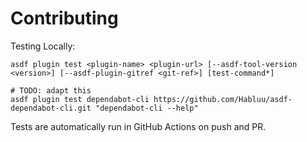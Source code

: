 # Contributing

Testing Locally:

```shell
asdf plugin test <plugin-name> <plugin-url> [--asdf-tool-version <version>] [--asdf-plugin-gitref <git-ref>] [test-command*]

# TODO: adapt this
asdf plugin test dependabot-cli https://github.com/Habluu/asdf-dependabot-cli.git "dependabot-cli --help"
```

Tests are automatically run in GitHub Actions on push and PR.
